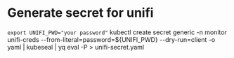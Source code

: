 # Generate secret for unifi 
```export UNIFI_PWD="your password"```
kubectl create secret generic -n monitor unifi-creds --from-literal=password=${UNIFI_PWD} --dry-run=client -o yaml | kubeseal | yq eval -P > unifi-secret.yaml
